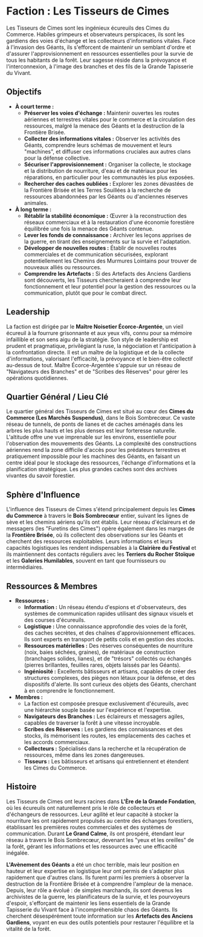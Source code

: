# Faction : Les Tisseurs de Cimes

Les Tisseurs de Cimes sont les ingénieux écureuils des Cimes du Commerce. Habiles grimpeurs et observateurs perspicaces, ils sont les gardiens des voies d'échange et les collecteurs d'informations vitales. Face à l'invasion des Géants, ils s'efforcent de maintenir un semblant d'ordre et d'assurer l'approvisionnement en ressources essentielles pour la survie de tous les habitants de la forêt. Leur sagesse réside dans la prévoyance et l'interconnexion, à l'image des branches et des fils de la Grande Tapisserie du Vivant.

## Objectifs

*   **À court terme :**
    *   **Préserver les voies d'échange :** Maintenir ouvertes les routes aériennes et terrestres vitales pour le commerce et la circulation des ressources, malgré la menace des Géants et la destruction de la Frontière Brisée.
    *   **Collecter des informations vitales :** Observer les activités des Géants, comprendre leurs schémas de mouvement et leurs "machines", et diffuser ces informations cruciales aux autres clans pour la défense collective.
    *   **Sécuriser l'approvisionnement :** Organiser la collecte, le stockage et la distribution de nourriture, d'eau et de matériaux pour les réparations, en particulier pour les communautés les plus exposées.
    *   **Rechercher des caches oubliées :** Explorer les zones dévastées de la Frontière Brisée et les Terres Souillées à la recherche de ressources abandonnées par les Géants ou d'anciennes réserves animales.
*   **À long terme :**
    *   **Rétablir la stabilité économique :** Œuvrer à la reconstruction des réseaux commerciaux et à la restauration d'une économie forestière équilibrée une fois la menace des Géants contenue.
    *   **Lever les fonds de connaissance :** Archiver les leçons apprises de la guerre, en tirant des enseignements sur la survie et l'adaptation.
    *   **Développer de nouvelles routes :** Établir de nouvelles routes commerciales et de communication sécurisées, explorant potentiellement les Chemins des Murmures Lointains pour trouver de nouveaux alliés ou ressources.
    *   **Comprendre les Artefacts :** Si des Artefacts des Anciens Gardiens sont découverts, les Tisseurs chercheraient à comprendre leur fonctionnement et leur potentiel pour la gestion des ressources ou la communication, plutôt que pour le combat direct.

## Leadership

La faction est dirigée par le **Maître Noisetier Écorce-Argentée**, un vieil écureuil à la fourrure grisonnante et aux yeux vifs, connu pour sa mémoire infaillible et son sens aigu de la stratégie. Son style de leadership est prudent et pragmatique, privilégiant la ruse, la négociation et l'anticipation à la confrontation directe. Il est un maître de la logistique et de la collecte d'informations, valorisant l'efficacité, la prévoyance et le bien-être collectif au-dessus de tout. Maître Écorce-Argentée s'appuie sur un réseau de "Navigateurs des Branches" et de "Scribes des Réserves" pour gérer les opérations quotidiennes.

## Quartier Général / Lieu Clé

Le quartier général des Tisseurs de Cimes est situé au cœur des **Cimes du Commerce (Les Marchés Suspendus)**, dans le Bois Sombrecœur. Ce vaste réseau de tunnels, de ponts de lianes et de caches aménagés dans les arbres les plus hauts et les plus denses est leur forteresse naturelle. L'altitude offre une vue imprenable sur les environs, essentielle pour l'observation des mouvements des Géants. La complexité des constructions aériennes rend la zone difficile d'accès pour les prédateurs terrestres et pratiquement impossible pour les machines des Géants, en faisant un centre idéal pour le stockage des ressources, l'échange d'informations et la planification stratégique. Les plus grandes caches sont des archives vivantes du savoir forestier.

## Sphère d'Influence

L'influence des Tisseurs de Cimes s'étend principalement depuis les **Cimes du Commerce** à travers le **Bois Sombrecœur** entier, suivant les lignes de sève et les chemins aériens qu'ils ont établis. Leur réseau d'éclaireurs et de messagers (les "Furetins des Cimes") opère également dans les marges de la **Frontière Brisée**, où ils collectent des observations sur les Géants et cherchent des ressources exploitables. Leurs informations et leurs capacités logistiques les rendent indispensables à la **Clairière du Festival** et ils maintiennent des contacts réguliers avec les **Terriers du Rocher Stoïque** et les **Galeries Humilables**, souvent en tant que fournisseurs ou intermédiaires.

## Ressources & Membres

*   **Ressources :**
    *   **Information :** Un réseau étendu d'espions et d'observateurs, des systèmes de communication rapides utilisant des signaux visuels et des courses d'écureuils.
    *   **Logistique :** Une connaissance approfondie des voies de la forêt, des caches secrètes, et des chaînes d'approvisionnement efficaces. Ils sont experts en transport de petits colis et en gestion des stocks.
    *   **Ressources matérielles :** Des réserves conséquentes de nourriture (noix, baies séchées, graines), de matériaux de construction (branchages solides, lianes), et de "trésors" collectés ou échangés (pierres brillantes, feuilles rares, objets laissés par les Géants).
    *   **Ingéniosité :** Excellents bâtisseurs et artisans, capables de créer des structures complexes, des pièges non létaux pour la défense, et des dispositifs d'alerte. Ils sont curieux des objets des Géants, cherchant à en comprendre le fonctionnement.
*   **Membres :**
    *   La faction est composée presque exclusivement d'écureuils, avec une hiérarchie souple basée sur l'expérience et l'expertise.
    *   **Navigateurs des Branches :** Les éclaireurs et messagers agiles, capables de traverser la forêt à une vitesse incroyable.
    *   **Scribes des Réserves :** Les gardiens des connaissances et des stocks, ils mémorisent les routes, les emplacements des caches et les accords commerciaux.
    *   **Collecteurs :** Spécialisés dans la recherche et la récupération de ressources, même dans les zones dangereuses.
    *   **Tisseurs :** Les bâtisseurs et artisans qui entretiennent et étendent les Cimes du Commerce.

## Histoire

Les Tisseurs de Cimes ont leurs racines dans **L'Ère de la Grande Fondation**, où les écureuils ont naturellement pris le rôle de collecteurs et d'échangeurs de ressources. Leur agilité et leur capacité à stocker la nourriture les ont rapidement propulsés au centre des échanges forestiers, établissant les premières routes commerciales et des systèmes de communication. Durant **Le Grand Calme**, ils ont prospéré, étendant leur réseau à travers le Bois Sombrecœur, devenant les "yeux et les oreilles" de la forêt, gérant les informations et les ressources avec une efficacité inégalée.

**L'Avènement des Géants** a été un choc terrible, mais leur position en hauteur et leur expertise en logistique leur ont permis de s'adapter plus rapidement que d'autres clans. Ils furent parmi les premiers à observer la destruction de la Frontière Brisée et à comprendre l'ampleur de la menace. Depuis, leur rôle a évolué : de simples marchands, ils sont devenus les archivistes de la guerre, les planificateurs de la survie, et les pourvoyeurs d'espoir, s'efforçant de maintenir les liens essentiels de la Grande Tapisserie du Vivant face à l'incompréhensible chaos des Géants. Ils cherchent désespérément toute information sur les **Artefacts des Anciens Gardiens**, voyant en eux des outils potentiels pour restaurer l'équilibre et la vitalité de la forêt.